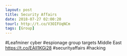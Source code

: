 ```yaml
---
layout: post
title: Security Affairs
date: 2018-07-27 02:00:20
tourl: http://t.co/V3OIFUqNCm
tags: [Group]
---
```

#Leafminer cyber #espionage group targets Middle East
https://t.co/EAIl1KGi28
#securityaffairs #hacking